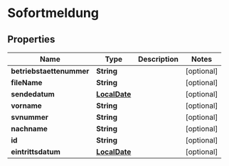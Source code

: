 
# Sofortmeldung

## Properties
Name | Type | Description | Notes
------------ | ------------- | ------------- | -------------
**betriebstaettenummer** | **String** |  |  [optional]
**fileName** | **String** |  |  [optional]
**sendedatum** | [**LocalDate**](LocalDate.md) |  |  [optional]
**vorname** | **String** |  |  [optional]
**svnummer** | **String** |  |  [optional]
**nachname** | **String** |  |  [optional]
**id** | **String** |  |  [optional]
**eintrittsdatum** | [**LocalDate**](LocalDate.md) |  |  [optional]




